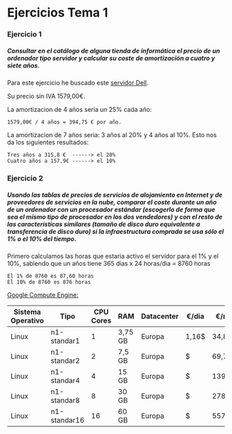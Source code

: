# Ejercicios Tema 1

### Ejercicio 1
##### Consultar en el catálogo de alguna tienda de informática el precio de un ordenador tipo servidor y calcular su coste de amortización a cuatro y siete años.

Para este ejercicio he buscado este [servidor Dell](http://configure.euro.dell.com/dellstore/config.aspx?oc=pet110ii04&model_id=poweredge-t110-2&c=es&l=es&s=bsd&cs=esbsdt1&).

Su precio sin IVA 1579,00€. 

La amortizacion de 4 años seria un 25% cada año:

	1579,00€ / 4 años = 394,75 € por año. 

La amortizacion de 7 años seria: 3 años al 20% y 4 años al 10%. Esto nos da los siguientes resultados:

	Tres años a 315,8 €  ------> el 20%
    Cuatro años a 157,9€ ------> el 10%


### Ejercicio 2
##### Usando las tablas de precios de servicios de alojamiento en Internet y de proveedores de servicios en la nube, comparar el coste durante un año de un ordenador con un procesador estándar (escogerlo de forma que sea el mismo tipo de procesador en los dos vendedores) y con el resto de las características similares (tamaño de disco duro equivalente a transferencia de disco duro) si la infraestructura comprada se usa sólo el 1% o el 10% del tiempo.

Primero calculamos las horas que estaria activo el servidor para el 1% y el 10%, sabiendo que un años tiene 365 dias x 24 horas/dia = 8760 horas

	El 1% de 8760 es 87,60 horas
    El 10% de 8760 es 876 horas

[Google Compute Engine:](https://cloud.google.com/products/calculator/)

| Sistema Operativo | Tipo | CPU Cores | RAM | Datacenter | €/dia | €/mes | €/año | Precio 1% | Precio 10% |
|--------|--------|--------|--------|--------|--------|--------|--------|--------|--------|
| Linux | n1-standar1 | 1 | 3,75 GB | Europa | 1,16$ | 34,87$ | $  |   |  |
| Linux | n1-standar2 | 2 | 7,5 GB | Europa | $ | 69,75$ | $  |  $ | $ |
| Linux | n1-standar4 | 4 | 15 GB | Europa | $ | 139,49$ |  $ | $  | $ |
| Linux | n1-standar8 | 8 | 30 GB | Europa | $ | 278,98$ | $  | $  | $ |
| Linux | n1-standar16 | 16 | 60 GB | Europa | $ | 557,96$ | $  | $  |$  |

